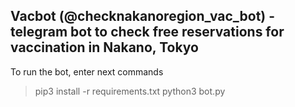 ## Vacbot (@checknakanoregion_vac_bot) - telegram bot to check free reservations for vaccination in Nakano, Tokyo

To run the bot, enter next commands
> pip3 install -r requirements.txt
> python3 bot.py
